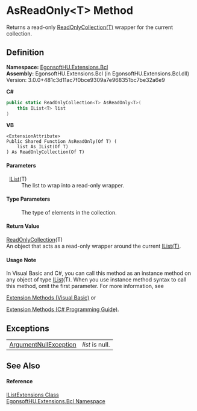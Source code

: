 # AsReadOnly&lt;T&gt; Method


Returns a read-only <a href="https://learn.microsoft.com/dotnet/api/system.collections.objectmodel.readonlycollection-1" target="_blank" rel="noopener noreferrer">ReadOnlyCollection(T)</a> wrapper for the current collection.



## Definition
**Namespace:** <a href="N_EgonsoftHU_Extensions_Bcl.md">EgonsoftHU.Extensions.Bcl</a>  
**Assembly:** EgonsoftHU.Extensions.Bcl (in EgonsoftHU.Extensions.Bcl.dll) Version: 3.0.0+481c3d11ac7f0bce9309a7e968351bc7be32a6e9

**C#**
``` C#
public static ReadOnlyCollection<T> AsReadOnly<T>(
	this IList<T> list
)

```
**VB**
``` VB
<ExtensionAttribute>
Public Shared Function AsReadOnly(Of T) ( 
	list As IList(Of T)
) As ReadOnlyCollection(Of T)
```



#### Parameters
<dl><dt>  <a href="https://learn.microsoft.com/dotnet/api/system.collections.generic.ilist-1" target="_blank" rel="noopener noreferrer">IList</a>(T)</dt><dd>The list to wrap into a read-only wrapper.</dd></dl>

#### Type Parameters
<dl><dt /><dd>The type of elements in the collection.</dd></dl>

#### Return Value
<a href="https://learn.microsoft.com/dotnet/api/system.collections.objectmodel.readonlycollection-1" target="_blank" rel="noopener noreferrer">ReadOnlyCollection</a>(T)  
An object that acts as a read-only wrapper around the current <a href="https://learn.microsoft.com/dotnet/api/system.collections.generic.ilist-1" target="_blank" rel="noopener noreferrer">IList(T)</a>.

#### Usage Note
In Visual Basic and C#, you can call this method as an instance method on any object of type <a href="https://learn.microsoft.com/dotnet/api/system.collections.generic.ilist-1" target="_blank" rel="noopener noreferrer">IList</a>(T). When you use instance method syntax to call this method, omit the first parameter. For more information, see <a href="https://docs.microsoft.com/dotnet/visual-basic/programming-guide/language-features/procedures/extension-methods" target="_blank" rel="noopener noreferrer">

Extension Methods (Visual Basic)</a> or <a href="https://docs.microsoft.com/dotnet/csharp/programming-guide/classes-and-structs/extension-methods" target="_blank" rel="noopener noreferrer">

Extension Methods (C# Programming Guide)</a>.

## Exceptions
<table>
<tr>
<td><a href="https://learn.microsoft.com/dotnet/api/system.argumentnullexception" target="_blank" rel="noopener noreferrer">ArgumentNullException</a></td>
<td><em>list</em> is null.</td></tr>
</table>

## See Also


#### Reference
<a href="T_EgonsoftHU_Extensions_Bcl_IListExtensions.md">IListExtensions Class</a>  
<a href="N_EgonsoftHU_Extensions_Bcl.md">EgonsoftHU.Extensions.Bcl Namespace</a>  
